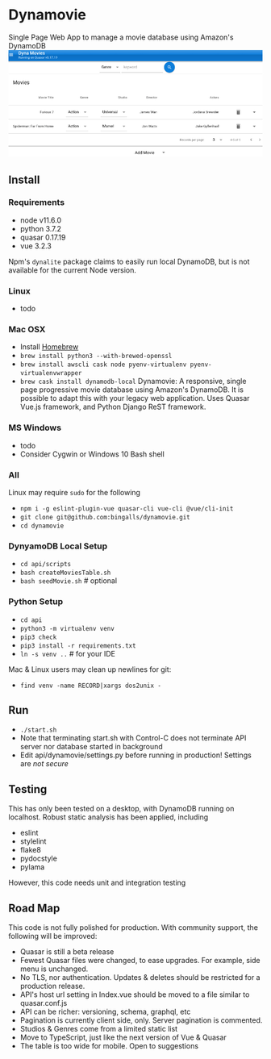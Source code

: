 # Dynamovie
Single Page Web App to manage a movie database using Amazon's DynamoDB
![screenshot](dynamovie.png)

## Install
### Requirements
* node v11.6.0
* python 3.7.2
* quasar 0.17.19
* vue 3.2.3

Npm's `dynalite` package claims to easily run local DynamoDB, but is not
available for the current Node version.

### Linux
* todo

### Mac OSX
* Install [Homebrew](https://brew.sh/)
* `brew install python3 --with-brewed-openssl`
* `brew install awscli cask node pyenv-virtualenv pyenv-virtualenvwrapper`
* `brew cask install dynamodb-local`
Dynamovie: A responsive, single page progressive movie database using Amazon's DynamoDB.
It is possible to adapt this with your legacy web application.
Uses Quasar Vue.js framework, and Python Django ReST framework.

### MS Windows
* todo
* Consider Cygwin or Windows 10 Bash shell

### All
Linux may require `sudo` for the following
* `npm i -g eslint-plugin-vue quasar-cli vue-cli @vue/cli-init`
* `git clone git@github.com:bingalls/dynamovie.git`
* `cd dynamovie`

### DynyamoDB Local Setup
* `cd api/scripts`
* `bash createMoviesTable.sh`
* `bash seedMovie.sh` # optional

### Python Setup
* `cd api`
* `python3 -m virtualenv venv`
* `pip3 check`
* `pip3 install -r requirements.txt`
* `ln -s venv ..` # for your IDE

Mac & Linux users may clean up newlines for git:
* `find venv -name RECORD|xargs dos2unix -`

## Run
* `./start.sh`
* Note that terminating start.sh with Control-C does not terminate API server nor 
database started in background
* Edit api/dynamovie/settings.py before running in production! Settings are *not secure*

## Testing
This has only been tested on a desktop, with DynamoDB running on localhost.
Robust static analysis has been applied, including
* eslint
* stylelint
* flake8
* pydocstyle
* pylama

However, this code needs unit and integration testing

## Road Map
This code is not fully polished for production. 
With community support, the following will be improved:

* Quasar is still a beta release
* Fewest Quasar files were changed, to ease upgrades. For example, side menu is unchanged.
* No TLS, nor authentication. Updates & deletes should be restricted for a production release.
* API's host url setting in Index.vue should be moved to a file similar to quasar.conf.js
* API can be richer: versioning, schema, graphql, etc
* Pagination is currently client side, only. Server pagination is commented.
* Studios & Genres come from a limited static list
* Move to TypeScript, just like the next version of Vue & Quasar
* The table is too wide for mobile. Open to suggestions
